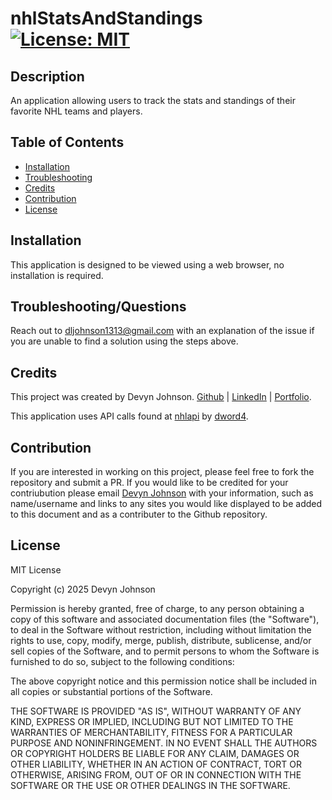 # nhlStatsAndStandings [![License: MIT](https://img.shields.io/badge/License-MIT-yellow.svg)](https://opensource.org/licenses/MIT)

## Description
<p>An application allowing users to track the stats and standings of their favorite NHL teams and players.</p>

## Table of Contents

- [Installation](#installation)
- [Troubleshooting](#troubleshooting)
- [Credits](#credits)
- [Contribution](#contribution)
- [License](#license)

## Installation

<p>This application is designed to be viewed using a web browser, no installation is required.</p> 

## Troubleshooting/Questions
<p>Reach out to <a href="mailto:dljohnson1313@gmail.com?subject=README Generator Issue">dljohnson1313@gmail.com</a> with an explanation of the issue if you are unable to find a solution using the steps above.</p>

## Credits
<p>This project was created by Devyn Johnson. <a href="https://github.com/DevynJohnson">Github</a> | <a href="https://www.linkedin.com/in/devyn-johnson-a5259213b">LinkedIn</a> | <a href="https://devynjohnson.github.io/online-portfolio/">Portfolio</a>.</p>

<p>This application uses API calls found at <a href="https://gitlab.com/dword4/nhlapi"target="_blank">nhlapi</a> by <a href="https://github.com/dword4"target="_blank">dword4</a>.</p>

## Contribution

<p>If you are interested in working on this project, please feel free to fork the repository and submit a PR. If you would like to be credited for your contriubution please email <a href="mailto:dljohnson1313@gmail.com"target="_blank">Devyn Johnson</a> with your information, such as name/username and links to any sites you would like displayed to be added to this document and as a contributer to the Github repository.</p>


## License

MIT License

Copyright (c) 2025 Devyn Johnson

Permission is hereby granted, free of charge, to any person obtaining a copy
of this software and associated documentation files (the "Software"), to deal
in the Software without restriction, including without limitation the rights
to use, copy, modify, merge, publish, distribute, sublicense, and/or sell
copies of the Software, and to permit persons to whom the Software is
furnished to do so, subject to the following conditions:

The above copyright notice and this permission notice shall be included in all
copies or substantial portions of the Software.

THE SOFTWARE IS PROVIDED "AS IS", WITHOUT WARRANTY OF ANY KIND, EXPRESS OR
IMPLIED, INCLUDING BUT NOT LIMITED TO THE WARRANTIES OF MERCHANTABILITY,
FITNESS FOR A PARTICULAR PURPOSE AND NONINFRINGEMENT. IN NO EVENT SHALL THE
AUTHORS OR COPYRIGHT HOLDERS BE LIABLE FOR ANY CLAIM, DAMAGES OR OTHER
LIABILITY, WHETHER IN AN ACTION OF CONTRACT, TORT OR OTHERWISE, ARISING FROM,
OUT OF OR IN CONNECTION WITH THE SOFTWARE OR THE USE OR OTHER DEALINGS IN THE
SOFTWARE.
